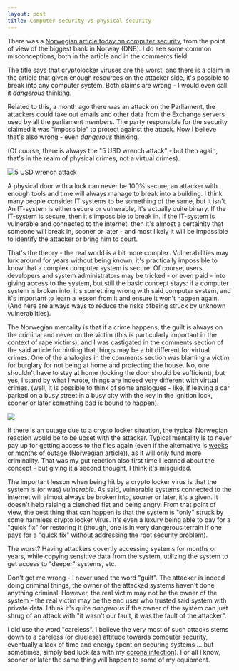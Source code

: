 ```yaml
---
layout: post
title: Computer security vs physical security
---
```


There was a [Norwegian article today on computer security](https://e24.no/boers-og-finans/i/56d6jK/dnb-frykter-mer-profesjonelle-hackere-loesepengevirus-er-farligst), from the point of view of the biggest bank in Norway (DNB).  I do see some common misconceptions, both in the article and in the comments field.

The title says that cryptolocker viruses are the worst, and there is a claim in the article that given enough resources on the attacker side, it's possible to break into any computer system.  Both claims are wrong - I would even call it *dangerous* thinking.

Related to this, a month ago there was an attack on the Parliament, the attackers could take out emails and other data from the Exchange servers used by all the parliament members.  The party responsible for the security claimed it was "impossible" to protect against the attack.  Now I believe that's also wrong - even *dangerous* thinking.

(Of course, there is always the "5 USD wrench attack" - but then again, that's in the realm of physical crimes, not a virtual crimes).

![5 USD wrench attack](https://imgs.xkcd.com/comics/security.png)

A physical door with a lock can never be 100% secure, an attacker with enough tools and time will always manage to break into a building.  I think many people consider IT systems to be something of the same, but it isn't.  An IT-system is either secure or vulnerable, it's actually quite binary.  If the IT-system is secure, then it's impossible to break in.  If the IT-system is vulnerable and connected to the internet, then it's almost a certainity that someone will break in, sooner or later - and most likely it will be impossible to identify the attacker or bring him to court.

That's the theory - the real world is a bit more complex.  Vulnerabilities may lurk around for years without being known, it's practically impossible to know that a complex computer system is secure.  Of course, users, developers and system administrators may be tricked - or even paid - into giving access to the system, but still the basic concept stays: if a computer system is broken into, it's something wrong with said computer system, and it's important to learn a lesson from it and ensure it won't happen again.  (And here are always ways to reduce the risks ofbeing struck by unknown vulnerabilties).

The Norwegian mentality is that if a crime happens, the guilt is always on the criminal and never on the victim (this is particularly important in the context of rape victims), and I was castigated in the comments section of the said article for hinting that things may be a bit different for virtual crimes.  One of the analogies in the comments section was blaming a victim for burglary for not being at home and protecting the house.  No, one shouldn't have to stay at home (locking the door should be sufficient), but yes, I stand by what I wrote, things are indeed very different with virtual crimes.  (well, it is possible to think of some analogues - like, if leaving a car parked on a busy street in a busy city with the key in the ignition lock, sooner or later something bad is bound to happen).

![](https://ipfs.io/ipfs/QmZARWFJYQvqpBpY5vN9GVsXW94oiRQ1gXXZjphek8MMnM)

If there is an outage due to a crypto locker situation, the typical Norwegian reaction would be to be upset with the attacker.  Typical mentality is to never pay up for getting access to the files again (even if the alternative is [weeks or months of outage (Norwegian article)](https://www.nrk.no/innlandet/kan-ta-et-halvt-ar-for-ostre-toten-a-rette-opp-dataangrep-1.15364106)), as it will only fund more criminality.  That was my gut reaction also first time I learned about the concept - but giving it a second thought, I think it's misguided.

The important lesson when being hit by a crypto locker virus is that the system is (or was) *vulnerable*.  As said, vulnerable systems connected to the internet will almost always be broken into, sooner or later, it's a given.  It doesn't help raising a clenched fist and being angry. From that point of view, the best thing that can happen is that the system is "only" struck by some harmless crypto locker virus.  It's even a luxury being able to pay for a "quick fix" for restoring it (though, one is in very dangerous terrain if one pays for a "quick fix" without addressing the root security problem).

The worst?  Having attackers covertly accessing systems for months or years, while copying sensitive data from the system, utilizing the system to get access to "deeper" systems, etc.

Don't get me wrong - I never used the word "guilt".  The attacker is indeed doing criminal things, the owner of the attacked systems haven't done anything criminal.  However, the real victim may not be the owner of the system - the real victim may be the end user who trusted said system with private data.  I think it's quite *dangerous* if the owner of the system can just shrug of an attack with "it wasn't our fault, it was the fault of the attacker".

I did use the word "careless". I believe the very most of such attacks stems down to a careless (or clueless) attitude towards computer security, eventually a lack of time and energy spent on securing systems ... but sometimes, simply bad luck (as with my [corona infection](https://tobixen.github.io/covid-positive/)).  For all I know, sooner or later the same thing will happen to some of my equipment.
